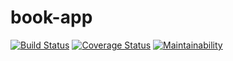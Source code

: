 # book-app
[![Build Status](https://travis-ci.com/izola1/book-app.svg?branch=master)](https://travis-ci.com/izola1/book-app) [![Coverage Status](https://coveralls.io/repos/github/izola1/book-app/badge.svg?branch=master)](https://coveralls.io/github/izola1/book-app?branch=master) [![Maintainability](https://api.codeclimate.com/v1/badges/e6b1c88851e6fa2308d8/maintainability)](https://codeclimate.com/github/izola1/book-app/maintainability)
